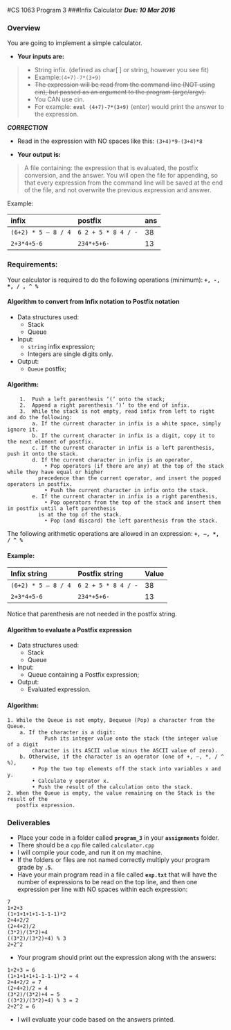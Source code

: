 #CS 1063 Program 3
###Infix Calculator
***Due: 10 Mar 2016***

### Overview
You are going to implement a simple calculator. 

- **Your inputs are:**

>- String infix. (defined as char[ ] or string, however you see fit)
>- Example:`(4+7)-7*(3+9)`
>- ~~The expression will be read from the command line (NOT using cin), but passed as an argument to the program (argc/argv).~~
>- You CAN use cin.
>- For example: **`eval (4+7)-7*(3+9)`** (enter) would print the answer to the expression.

***CORRECTION***

- Read in the expression with NO spaces like this: `(3+4)*9-(3+4)*8`

- **Your output is:**

>A file containing: the expression that is evaluated, the postfix conversion, and the answer. You will open the file for appending, so that every expression from the command line will be saved at the end of the file, and not overwrite the previous expression and answer. 

Example:

| infix             | postfix                   | ans |
|:------------------|:--------------------------|-----|
| `(6+2) * 5 – 8 / 4` | `6 2 + 5 * 8 4 / -`     | 38  |
| `2+3*4+5-6`	        | `234*+5+6-`	        | 13  |


### Requirements:

Your calculator is required to do the following operations (minimum): **`+, -, *, / , ^ %`**
	

#### Algorithm to convert from Infix notation to Postfix notation
- Data structures used:
    - Stack
    - Queue
- Input:
    - `string` infix expression;
    - Integers are single digits only.
- Output:
    - `Queue` postfix;

#### Algorithm:
```
    1.	Push a left parenthesis ‘(‘ onto the stack;
    2.	Append a right parenthesis ‘)’ to the end of infix.
    3.	While the stack is not empty, read infix from left to right and do the following:
        a. If the current character in infix is a white space, simply ignore it.
        b. If the current character in infix is a digit, copy it to the next element of postfix.
        c. If the current character in infix is a left parenthesis, push it onto the stack.
        d. If the current character in infix is an operator,
            • Pop operators (if there are any) at the top of the stack while they have equal or higher 
	      precedence than the current operator, and insert the popped operators in postfix.
            • Push the current character in infix onto the stack.
        e. If the current character in infix is a right parenthesis,
            • Pop operators from the top of the stack and insert them in postfix until a left parenthesis 
	      is at the top of the stack.
            • Pop (and discard) the left parenthesis from the stack.
```

The following arithmetic operations are allowed in an expression: **`+, –, *, / ^ % `**

#### Example:
| Infix string       | Postfix string      | Value |
|:-------------------|:--------------------|-------|
| `(6+2) * 5 – 8 / 4` |	`6 2 + 5 * 8 4 / -` |38  |
| `2+3*4+5-6`	      |  `234*+5+6-`	    | 13 |

Notice that parenthesis are not needed in the postfix string.

#### Algorithm to evaluate a Postfix expression

- Data structures used:
    - Stack
    - Queue
- Input:
    - Queue containing a Postfix expression;
- Output:
    - Evaluated expression.

#### Algorithm:
```
1. While the Queue is not empty, Dequeue (Pop) a character from the Queue.
    a. If the character is a digit:
            Push its integer value onto the stack (the integer value of a digit 
	    character is its ASCII value minus the ASCII value of zero).
    b. Otherwise, if the character is an operator (one of +, –, *, / ^ %),
        • Pop the two top elements off the stack into variables x and y.
        • Calculate y operator x.
        • Push the result of the calculation onto the stack.
2. When the Queue is empty, the value remaining on the Stack is the result of the 
   postfix expression.
```
### Deliverables

- Place your code in a folder called **`program_3`** in your **`assignments`** folder.
- There should be a `cpp` file called `calculator.cpp`
- I will compile your code, and run it on my machine. 
- If the folders or files are not named correctly multiply your program grade by **`.5`**.
- Have your main program read in a file called **`exp.txt`** that will have the number of expressions to be read on the top line, and then one expression per line with NO spaces within each expression:

```
7
1+2+3
(1+1+1+1+1-1-1-1)*2
2+4+2/2
(2+4+2)/2
(3*2)/(3*2)+4
((3*2)/(3*2)+4) % 3
2+2^2
```
- Your program should print out the expression along with the answers:

```
1+2+3 = 6
(1+1+1+1+1-1-1-1)*2 = 4
2+4+2/2 = 7
(2+4+2)/2 = 4
(3*2)/(3*2)+4 = 5
((3*2)/(3*2)+4) % 3 = 2
2+2^2 = 6
```
- I will evaluate your code based on the answers printed.
